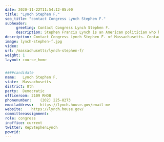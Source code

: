 ```yaml
---
date: 2020-11-22T11:54:12-05:00
title: "Lynch Stephen F."
seo_title: "contact Congress Lynch Stephen F."
subheader:
     greeting: Contact Congress Lynch Stephen F. 
     description: Stephen Francis Lynch is an American politician who has served as a member of the U.S. House of Representatives from Massachusetts since 2001. He is a Democrat representing Massachusetts's 8th congressional district, which includes the southern fourth of Boston and many of its southern suburbs.
description: Contact Congress Lynch Stephen F. of Massachusetts. Contact information for Lynch Stephen F. includes email address, phone number, and mailing address.
image: lynch-stephen-f.jpg
video: 
url: /massachusetts/lynch-stephen-f/
weight: 1
layout: course_home


####candidate
name:	Lynch Stephen F.
state:	Massachusetts
district: 8th
party:	Democratic
officeroom:	2109 RHOB
phonenumber:	(202) 225-8273
emailaddress:	https://lynch.house.gov/email-me
website:	https://lynch.house.gov/
committeeassignment: 
role: congress
inoffice: current
twitter: RepStephenLynch
powrid: 
---
```


